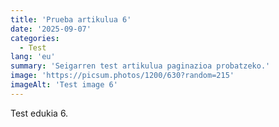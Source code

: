 ```yaml
---
title: 'Prueba artikulua 6'
date: '2025-09-07'
categories:
  - Test
lang: 'eu'
summary: 'Seigarren test artikulua paginazioa probatzeko.'
image: 'https://picsum.photos/1200/630?random=215'
imageAlt: 'Test image 6'
---
```


Test edukia 6.
